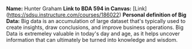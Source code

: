 **Name:** Hunter Graham
**Link to BDA 594 in Canvas:** [Link] (https://sdsu.instructure.com/courses/186022)
**Personal definition of Big Data:** Big data is an accumulation of large dataset that's typically used to create insights, draw conclusions, and improve business operations. Big Data is extremeley valuable in today's day and age, as it helps uncover information that can ultimately be turned into knowledge and wisdom.
